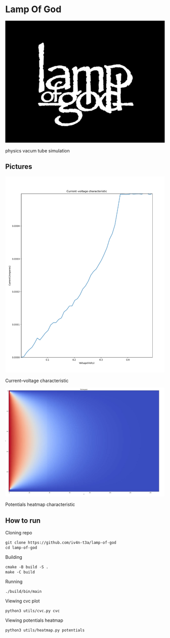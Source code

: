 # Lamp Of God

![logo](media/logo.png)

physics vacum tube simulation

## Pictures

![cvc](media/cvc.png)

Current–voltage characteristic

![potentials](media/potentials.jpg)

Potentials heatmap characteristic

## How to run

Cloning repo

    git clone https://github.com/iv4n-t3a/lamp-of-god
    cd lamp-of-god

Building

    cmake -B build -S .
    make -C build

Running

    ./build/bin/main

Viewing cvc plot

    python3 utils/cvc.py cvc

Viewing potentials heatmap

    python3 utils/heatmap.py potentials
